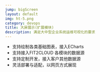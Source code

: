 ```yaml
---
jump: bigScreen
layout: default
img: ht-5.png
category: devops
title: 大屏展示(扩展模块)
description: 满⾜⼤中型企业系统运维可视化的要求
---
```


 * 支持绘制各类基础图表，接入ECharts
 * 支持接入FIT2CLOUD 各模块的数据源
 * 支持定制开发，接入客户其他数据源
 * 灵活部署与适配，以网页方式展现
